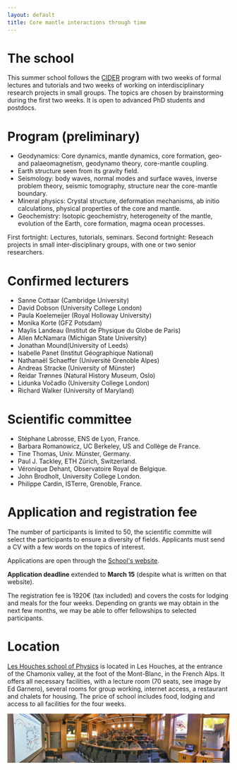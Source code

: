 ```yaml
---
layout: default
title: Core mantle interactions through time
---
```

# The school

This summer school follows the
[CIDER](https://seismo.berkeley.edu/wiki_cider/Main_Page) program with
two weeks of formal lectures and tutorials and two weeks of working on interdisciplinary
research projects in small groups. The topics are chosen by
brainstorming during the first two weeks. It is open to advanced PhD
students and postdocs. 

# Program (preliminary)

* Geodynamics: Core dynamics, mantle dynamics, core formation, geo- and palaeomagnetism, geodynamo theory, core-mantle coupling.
* Earth structure seen from its gravity field.
* Seismology: body waves, normal modes and surface waves, inverse problem theory, seismic tomography, structure near the core-mantle boundary.
* Mineral physics: Crystal structure, deformation mechanisms, ab initio calculations, physical properties of the core and mantle.
* Geochemistry: Isotopic geochemistry, heterogeneity of the mantle, evolution of the Earth, core formation, magma ocean processes.

First fortnight: Lectures, tutorials, seminars.
Second fortnight: Reseach projects in small inter-disciplinary groups, with one or two
senior researchers. 

# Confirmed lecturers

* Sanne Cottaar (Cambridge University)
* David Dobson (University College London)
* Paula Koelemeijer (Royal Holloway University)
* Monika Korte (GFZ Potsdam)
* Maylis Landeau (Institut de Physique du Globe de Paris)
* Allen McNamara (Michigan State University)
* Jonathan Mound(University of Leeds)
* Isabelle Panet (Institut Géographique National)
* Nathanaël Schaeffer (Université Grenoble Alpes)
* Andreas Stracke (University of Münster)
* Reidar Trønnes (Natural History Museum, Oslo)
* Lidunka Vočadlo (University College London)
* Richard Walker (University of Maryland)

# Scientific committee

* Stéphane Labrosse, ENS de Lyon, France.
* Barbara Romanowicz, UC Berkeley, US and Collège de France.
* Tine Thomas, Univ. Münster, Germany.
* Paul J. Tackley, ETH Zürich, Switzerland.
* Véronique Dehant, Observatoire Royal de Belgique.
* John Brodholt, University College London.
* Philippe Cardin, ISTerre, Grenoble, France.


# Application and registration fee

The number of participants is limited to 50, the scientific committe will select
the participants to ensure a diversity of fields. Applicants must send
a CV with a few words on the topics of interest.

Applications are open through the [School's website](https://formulaires.univ-grenoble-alpes.fr/en/houches-application-form-july-2021).

**Application deadline** extended to **March 15** (despite what is
  written on that website).

The registration fee is 1920€ (tax included) and covers the costs for
lodging and meals for the four weeks. Depending on grants we may
obtain in the next few months, we may be able to offer fellowships to
selected participants.

<!-- Participants and lecturers may bring family to the school at their own -->
<!-- expanse, at a rate of 64.80€/day for age above 12 and 32.40€/day -->
<!-- for kids between 4 and 12 years old. Baby sitters may be arranged and -->
<!-- full day care could be accomdated in the village -->
<!-- [(https://www.leshouches.fr/education-enfance/centre-de-loisirs/)](https://www.leshouches.fr/education-enfance/centre-de-loisirs/). -->

# Location

[Les Houches school of Physics](https://www.houches-school-physics.com/)
is located in Les Houches, at the entrance of the Chamonix valley, at
the foot of the Mont-Blanc, in the French Alps. It offers all
necessary facilities, with a lecture room (70 seats, see image by Ed Garnero), several rooms
for group working, internet access, a restaurant and chalets for
housing. The price of school includes food, lodging and access to all
facilities for the four weeks. 

![LectureRoom](./assets/images/LectureRoom.jpg)
